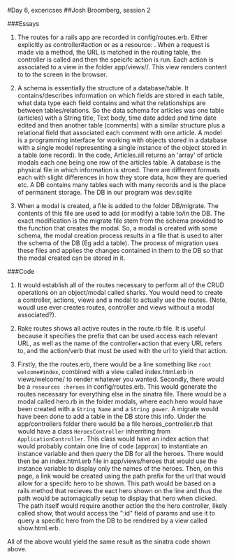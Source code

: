 #Day 6, excericses
##Josh Broomberg, session 2

###Essays

1. The routes for a rails app are recorded in config/routes.erb. Either explicitly as <http verb> controller#action or as a resource: <name>. When a request is made via a method, the URL is matched in the routing table, the controller is called and then the speicifc action is run. Each action is associated to a view in the folder app/views/<controllername>/<actionname>. This view renders content to to the screen in the browser.

2. A schema is essentially the structure of a database/table. It contains/describes information on which fields are stored in each table, what data type each field contains and what the relationships are between tables/relations. So the data schema for articles was one table (articles) with a String title, Text body, time date added and time date edited and then another table (comments) with a similar structure plus a relational field that associated each comment with one article. A model is a programming interface for working with objects stored in a database with a single model representing a single instance of the object stored in a table (one record). In the code, Articles.all returns an 'array' of article modals each one being one row of the articles table. A database is the physical file in which information is stroed. There are different formats each with slight differences in how they store data, how they are queried etc. A DB contains many tables each with many records and is the place of permanent storage. The DB in our program was dev.sqlite

3. When a modal is created, a file is added to the folder DB/migrate. The contents of this file are used to add (or modify) a table to/in the DB. The exact modification is the migrate file stem from the schema provided to the function that creates the modal. So, a modal is created with some schema, the modal creation process results in a file that is used to alter the schema of the DB (Eg add a table). The process of migration uses these files and applies the changes contained in them to the DB so that the modal created can be stored in it. 

###Code

1. It would establish all of the routes necessary to perform all of the CRUD operations on an object/modal called sharks. You would need to create a controller, actions, views and a modal to actually use the routes. (Note, woudl use ever creates routes, controller and views without a modal associated?).

2. Rake routes shows all active routes in the route.rb file. It is useful because it specifies the prefix that can be used access each relevant URL, as well as the name of the controller+action that every URL refers to, and the action/verb that must be used with the url to yield that action.

3. Firstly, the the routes.erb, there would be a line something like `root welcome#index`, combined with a view called index.html.erb in views/welcome/ to render whatever you wanted. Secondly, there would be a `resources :heroes` in config/routes.erb. This would generate the routes necessary for everything else in the sinatra file. There would be a modal called hero.rb in the folder modals, where each hero would have been created with a `String Name` and a `String power`. A migrate would have been done to add a table in the DB store this info. Under the app/controllers folder there would be a file heroes_controller.rb that would have a class `HeroesController` inherriting from `ApplicationController`. This class would have an index action that would probably contain one line of code (approx) to instantiate an instance variable and then query the DB for all the heroes. There would then be an index.html.erb file in app/views/heroes that would use the instance variable to display only the names of the heroes. Then, on this page, a link would be created using the path prefix for the url that would allow for a speciifc hero to be shown. This path would be based on a rails method that recieves the eact hero shown on the line and thus the path would be automagically setup to display that hero when clicked. The path itself would require another action the the hero controller, likely called show, that would access the ":id" field of params and use it to query a specific hero from the DB to be rendered by a view called show.html.erb. 

All of the above would yield the same result as the sinatra code shown above. 